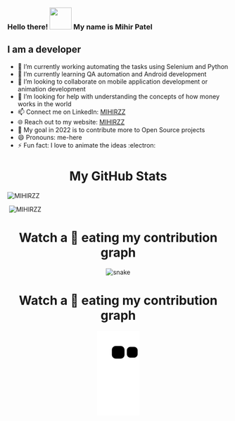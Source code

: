 ### Hello there! <img src="https://github.com/mitul3737/mitul3737/blob/main/Wave.gif" height="50px" width="50px"> My name is Mihir Patel

<!--
**MIHIRZZ/MIHIRZZ** is a ✨ _special_ ✨ repository because its `README.md` (this file) appears on your GitHub profile.
-->

## I am a developer

- 🔭 I’m currently working automating the tasks using Selenium and Python
- 🌱 I’m currently learning QA automation and Android development
- 👯 I’m looking to collaborate on mobile application development or animation development
- 🤔 I’m looking for help with understanding the concepts of how money works in the world
- 📫 Connect me on LinkedIn: [MIHIRZZ][LinkenIN]
- 🌐 Reach out to my website: [MIHIRZZ][website]
- 🥅 My goal in 2022 is to contribute more to Open Source projects    
- 😄 Pronouns: me-here
- ⚡ Fun fact: I love to animate the ideas :electron:

[website]: https://sites.google.com/view/mihirzz/home
[LinkenIN]: https://www.linkedin.com/in/mihirzz/

<h1 align = 'Center'>My GitHub Stats</h1>
<p><img src="https://github-readme-stats.vercel.app/api/top-langs?username=MIHIRZZ&show_icons=true&locale=en&layout=compact" alt="MIHIRZZ" /></p>
<p>&nbsp;<img src="https://github-readme-stats.vercel.app/api?username=MIHIRZZ&show_icons=true&locale=en" alt="MIHIRZZ" /></p>
<p align="center">

<h1 align = 'Center'>Watch a 🐍 eating my contribution graph</h1>
<p align="center">
  <img src="https://github.com/sakshiisaxena/sakshiisaxena/blob/output/github-contribution-grid-snake.svg" alt="snake"></center>
</p>

<h1 align = 'Center'>Watch a 🐍 eating my contribution graph</h1>
<p align="center">
  <img src="https://github.com/MIHIRZZ/MIHIRZZ/blob/output/github-contribution-grid-snake.svg" alt="snake"></center>
</p>
